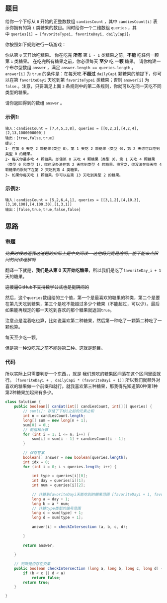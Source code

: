 ## 题目

给你一个下标从 `0` 开始的正整数数组 `candiesCount` ，其中 `candiesCount[i]` 表示你拥有的第 `i` 类糖果的数目。同时给你一个二维数组 `queries` ，其中 `queries[i] = [favoriteTypei, favoriteDayi, dailyCapi]`。

你按照如下规则进行一场游戏：

你从第 `0` 天开始吃糖果。
你在吃完 **所有** 第 `i - 1` 类糖果之前，**不能** 吃任何一颗第 `i` 类糖果。
在吃完所有糖果之前，你必须每天 **至少** 吃 **一颗** 糖果。
请你构建一个布尔型数组 `answer` ，满足 `answer.length == queries.length` 。`answer[i]` 为 `true` 的条件是：在每天吃 **不超过** `dailyCapi` 颗糖果的前提下，你可以在第 `favoriteDayi` 天吃到第 `favoriteTypei` 类糖果；否则 `answer[i]` 为 `false` 。注意，只要满足上面 `3` 条规则中的第二条规则，你就可以在同一天吃不同类型的糖果。

请你返回得到的数组 `answer` 。

### 示例1:
```
输入：candiesCount = [7,4,5,3,8], queries = [[0,2,2],[4,2,4],[2,13,1000000000]]
输出：[true,false,true]
提示：
1- 在第 0 天吃 2 颗糖果(类型 0），第 1 天吃 2 颗糖果（类型 0），第 2 天你可以吃到类型 0 的糖果。
2- 每天你最多吃 4 颗糖果。即使第 0 天吃 4 颗糖果（类型 0），第 1 天吃 4 颗糖果（类型 0 和类型 1），你也没办法在第 2 天吃到类型 4 的糖果。换言之，你没法在每天吃 4 颗糖果的限制下在第 2 天吃到第 4 类糖果。
3- 如果你每天吃 1 颗糖果，你可以在第 13 天吃到类型 2 的糖果。
```

### 示例2:
```
输入：candiesCount = [5,2,6,4,1], queries = [[3,1,2],[4,10,3],[3,10,100],[4,100,30],[1,3,1]]
输出：[false,true,true,false,false]
```

## 思路

### 审题

~~*比赛时候劝退我这道题的实际上是中文阅读····这他妈究竟是啥啊，能不能来点阳间的阅读理解啊*~~

翻译一下就是，**我们是从第 0 天开始吃糖果**，所以我们是吃了`favoriteDay_i + 1`天的糖果。

~~这傻逼GitHub不支持数学公式也是挺阴间的~~

然后，这个`queries`数组给的三个值，第一个是最喜欢的糖果的种类，第二个是要在第几天吃到糖果，第三个是吃不能超过多少个糖果（不能超过，可以少）。最后如果能再规定的那一天吃到喜欢的那个糖果就返回`true`。

注意点是混着吃也算，比如说喜欢第二种糖果，然后第一种吃了一颗第二种吃了一颗也算。

每天至少吃一颗。

但是第一种没吃完之前不能碰第二种。这就是题目。

### 代码

所以实际上只需要判断一个东西，，就是 我们想吃的糖果区间落在这个区间里面就行。 `[favoriteDayi + , dailyCapi * (favoriteDayi + 1)]` 所以我们就额外对喜欢的糖果做一个前缀和就行。就我喜欢第三种糖果，那我得先知道第0种第1种第2种糖果加起来有多少。

```java
class Solution {    
    public boolean[] canEat(int[] candiesCount, int[][] queries) {
        // sum[i]: 存储了下标i之前的元素之和
        int n = candiesCount.length;
        long[] sum = new long[n + 1];
        sum[0] = 0L;
        // 前缀和计算
        for (int i = 1; i <= n; i++) {
            sum[i] = sum[i - 1] + candiesCount[i - 1];
        }
        
        // 保存答案
        boolean[] answer = new boolean[queries.length];
        int idx = 0;
        for (int i = 0; i < queries.length; i++) {
            
            int type = queries[i][0];
            int day = queries[i][1];
            int num = queries[i][2];
            
            // 计算到favoriteDayi天能吃到的糖果范围 [favoriteDayi + 1, favoriteDayi + 1) * dailyCapi]
            long a = day + 1;
            long b = a * num;
            // 计算type类型的编号范围
            long c = sum[type] + 1;
            long d = sum[type + 1];
          
            answer[i] = checkIntersection (a, b, c, d);   
        
        }
        
        return answer;
        
    }
    
    // 判断是否存在交集
    public boolean checkIntersection (long a, long b, long c, long d) {
        if (b < c || d < a)
            return false;
        return true;
    }

}
```
